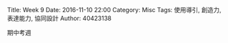 Title: Week 9
Date: 2016-11-10 22:00
Category: Misc
Tags: 使用導引, 創造力, 表達能力, 協同設計
Author: 40423138

<p>期中考週<p>

